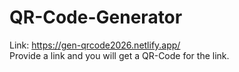 # QR-Code-Generator
Link: https://gen-qrcode2026.netlify.app/ </br>
Provide a link and you will get a QR-Code for the link.
